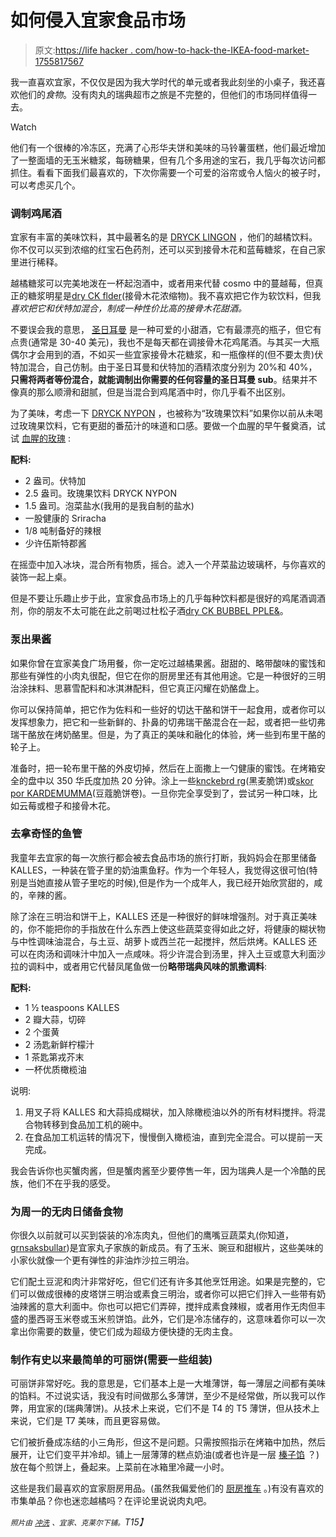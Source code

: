 # 如何侵入宜家食品市场

> 原文:[https://life hacker . com/how-to-hack-the-IKEA-food-market-1755817567](https://lifehacker.com/how-to-hack-the-ikea-food-market-1755817567)

我一直喜欢宜家，不仅仅是因为我大学时代的单元或者我此刻坐的小桌子，我还喜欢他们的*食物*。没有肉丸的瑞典超市之旅是不完整的，但他们的市场同样值得一去。

Watch

他们有一个很棒的冷冻区，充满了心形华夫饼和美味的马铃薯蛋糕，他们最近增加了一整面墙的无玉米糖浆，每磅糖果，但有几个多用途的宝石，我几乎每次访问都抓住。看看下面我们最喜欢的，下次你需要一个可爱的浴帘或令人恼火的被子时，可以考虑买几个。

### 调制鸡尾酒

宜家有丰富的美味饮料，其中最著名的是 [DRYCK LINGON](http://www.ikea.com/us/en/catalog/products/50149777/) ，他们的越橘饮料。你不仅可以买到浓缩的红宝石色药剂，还可以买到接骨木花和蓝莓糖浆，在自己家里进行稀释。

越橘糖浆可以完美地泼在一杯起泡酒中，或者用来代替 cosmo 中的蔓越莓，但真正的糖浆明星是[dry CK flder](http://www.ikea.com/us/en/catalog/products/40296014/)(接骨木花浓缩物)。我不喜欢把它作为软饮料，但我*喜欢把它和伏特加混合，制成一种性价比高的接骨木花甜酒。*

不要误会我的意思， [圣日耳曼](https://en.wikipedia.org/wiki/St._Germain_(liqueur)) 是一种可爱的小甜酒，它有最漂亮的瓶子，但它有点贵(通常是 30-40 美元)，我也不是每天都在调接骨木花鸡尾酒。与其买一大瓶偶尔才会用到的酒，不如买一些宜家接骨木花糖浆，和一瓶像样的(但不要太贵)伏特加混合，自己仿制。由于圣日耳曼和伏特加的酒精浓度分别为 20%和 40%，**只需将两者等份混合，就能调制出你需要的任何容量的圣日耳曼 sub**。结果并不像真的那么顺滑和甜腻，但是当混合到鸡尾酒中时，你几乎看不出区别。

为了美味，考虑一下 [DRYCK NYPON](http://www.ikea.com/us/en/catalog/products/80201679/) ，也被称为“玫瑰果饮料”如果你以前从未喝过玫瑰果饮料，它有更甜的番茄汁的味道和口感。要做一个血腥的早午餐奠酒，试试 [血腥的玫瑰](http://www.xojane.com/diy/xofood-ikea-hack-your-cocktails) :

**配料:**

*   2 盎司。伏特加
*   2.5 盎司。玫瑰果饮料 DRYCK NYPON
*   1.5 盎司。泡菜盐水(我用的是我自制的盐水)
*   一股健康的 Sriracha
*   1/8 吨制备好的辣根
*   少许伍斯特郡酱

在摇壶中加入冰块，混合所有物质，摇合。滤入一个芹菜盐边玻璃杯，与你喜欢的装饰一起上桌。

但是不要让乐趣止步于此，宜家食品市场上的几乎每种饮料都是很好的鸡尾酒调酒剂，你的朋友不太可能在此之前喝过杜松子酒[dry CK BUBBEL PPLE&](http://www.ikea.com/us/en/catalog/products/20226767/)。

### 泵出果酱

如果你曾在宜家美食广场用餐，你一定吃过越橘果酱。甜甜的、略带酸味的蜜饯和那些有弹性的小肉丸很配，但它在你的厨房里还有其他用途。它是一种很好的三明治涂抹料、思慕雪配料和冰淇淋配料，但它真正闪耀在奶酪盘上。

你可以保持简单，把它作为佐料和一些好的切达干酪和饼干一起食用，或者你可以发挥想象力，把它和一些新鲜的、扑鼻的切弗瑞干酪混合在一起，或者把一些切弗瑞干酪放在烤奶酪里。但是，为了真正的美味和融化的体验，烤一些到布里干酪的轮子上。

准备时，把一轮布里干酪的外皮切掉，然后在上面撒上一勺健康的蜜饯。在烤箱安全的盘中以 350 华氏度加热 20 分钟。涂上一些[knckebrd rg](http://www.ikea.com/us/en/catalog/products/30148514/)(黑麦脆饼)或[skor por KARDEMUMMA](http://www.ikea.com/us/en/catalog/products/80150910/)(豆蔻脆饼卷)。一旦你完全享受到了，尝试另一种口味，比如云莓或橙子和接骨木花。

### 去拿奇怪的鱼管

我童年去宜家的每一次旅行都会被去食品市场的旅行打断，我妈妈会在那里储备 KALLES，一种装在管子里的奶油熏鱼籽。作为一个年轻人，我觉得这很可怕(特别是当她直接从管子里吃的时候),但是作为一个成年人，我已经开始欣赏甜的，咸的，辛辣的酱。

除了涂在三明治和饼干上，KALLES 还是一种很好的鲜味增强剂。对于真正美味的，你不能把你的手指放在什么东西上使这些蔬菜变得如此之好，将健康的糊状物与中性调味油混合，与土豆、胡萝卜或西兰花一起搅拌，然后烘烤。KALLES 还可以在肉汤和调味汁中加入一点咸味。将少许混合到汤里，拌入土豆或意大利面沙拉的调料中，或者用它代替凤尾鱼做一份**略带瑞典风味的凯撒调料**:

**配料:**

*   1 ½ teaspoons KALLES
*   2 瓣大蒜，切碎
*   2 个蛋黄
*   2 汤匙新鲜柠檬汁
*   1 茶匙第戎芥末
*   一杯优质橄榄油

说明:

1.  用叉子将 KALLES 和大蒜捣成糊状，加入除橄榄油以外的所有材料搅拌。将混合物转移到食品加工机的碗中。
2.  在食品加工机运转的情况下，慢慢倒入橄榄油，直到完全混合。可以提前一天完成。

我会告诉你也买蟹肉酱，但是蟹肉酱至少要停售一年，因为瑞典人是一个冷酷的民族，他们不在乎我的感受。

### 为周一的无肉日储备食物

你很久以前就可以买到袋装的冷冻肉丸，但他们的鹰嘴豆蔬菜丸(你知道，[grnsaksbullar](http://www.ikea.com/us/en/catalog/products/90309660/))是宜家丸子家族的新成员。有了玉米、豌豆和甜椒片，这些美味的小家伙就像一个更有弹性的非油炸沙拉三明治。

它们配土豆泥和肉汁非常好吃，但它们还有许多其他烹饪用途。如果是完整的，它们可以做成很棒的皮塔饼三明治或素食三明治，或者你可以把它们拌入一些带有奶油辣酱的意大利面中。你也可以把它们弄碎，搅拌成素食辣椒，或者用作无肉但丰盛的墨西哥玉米卷或玉米煎饼馅。此外，它们是冷冻储存的，这意味着你可以一次拿出你需要的数量，使它们成为超级方便快捷的无肉主食。

### 制作有史以来最简单的可丽饼(需要一些组装)

可丽饼非常好吃。我的意思是，它们基本上是一大堆薄饼，每一薄层之间都有美味的馅料。不过说实话，我没有时间做那么多薄饼，至少不是经常做，所以我可以作弊，用宜家的(瑞典薄饼)。从技术上来说，它们不是 T4 的 T5 薄饼，但从技术上来说，它们是 T7 美味，而且更容易做。

它们被折叠成冻结的小三角形，但这不是问题。只需按照指示在烤箱中加热，然后展开，让它们变平并冷却。铺上一层薄薄的糕点奶油(或者也许是一层 [榛子馅](http://www.marthastewart.com/344556/hazelnut-filling) ？)放在每个煎饼上，叠起来。上菜前在冰箱里冷藏一小时。

这些是我们最喜欢的宜家厨房用品。(虽然我偏爱他们的 [厨房推车](http://www.ikea.com/us/en/catalog/categories/departments/kitchen/10471/) 。)有没有喜欢的市集单品？你也迷恋越橘吗？在评论里说说肉丸吧。

*<small>照片由</small>* [*<small>冲洗</small>*](https://www.flickr.com/photos/rinses/6445922149/) *<small>、宜家、克莱尔下铺。</small>T15】*